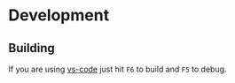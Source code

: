 # Development

Building
--------

If you are using [vs-code](https://code.visualstudio.com/) just hit `F6` to build and `F5` to debug.